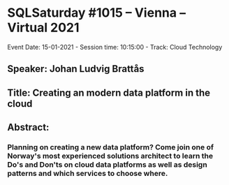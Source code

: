 # SQLSaturday #1015 – Vienna – Virtual 2021
Event Date: 15-01-2021 - Session time: 10:15:00 - Track: Cloud Technology
## Speaker: Johan Ludvig Brattås
## Title: Creating an modern data platform in the cloud
## Abstract:
### Planning on creating a new data platform? Come join one of Norway's most experienced solutions architect to learn the Do's and Don'ts on cloud data platforms as well as design patterns and which services to choose where.
